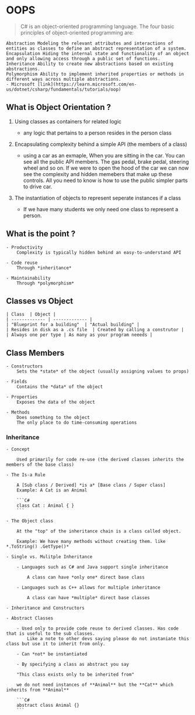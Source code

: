 # OOPS

> C# is an object-oriented programming language. The four basic principles of object-oriented programming are:

    Abstraction Modeling the relevant attributes and interactions of entities as classes to define an abstract representation of a system.
    Encapsulation Hiding the internal state and functionality of an object and only allowing access through a public set of functions.
    Inheritance Ability to create new abstractions based on existing abstractions.
    Polymorphism Ability to implement inherited properties or methods in different ways across multiple abstractions.
    - Microsoft [link](https://learn.microsoft.com/en-us/dotnet/csharp/fundamentals/tutorials/oop)

## What is Object Orientation ?

1. Using classes as containers for related logic

	- any logic that pertains to a person resides in the person class

2. Encapsulating complexity behind a simple API (the members of a class)

	- using a car as an exmaple, When you are sitting in the car. You can see all the public API members. The gas pedal, brake pedal, steering wheel and so on. 
		If we were to open the hood of the car we can now see the complexity and hidden memebers that make up these controls. All you need to know is how to use the public simpler parts to drive car.

3. The instantiation of objects to represent seperate instances if a class

	- If we have many students we only need one class to represent a person.


## What is the point ?

	- Productivity
		Complexity is typically hidden behind an easy-to-understand API

	- Code reuse
		Through *inheritance*

	- Maintainability
		Through *polymorphism*

## Classes vs Object

	| Class  | Object |
	| ------------- | ------------- |
	| "Blueprint for a building"  | "Actual building" |
	| Resides in disk as a .cs file  | Created by calling a construtor |
	| Always one per type | As many as your program neeeds |

## Class Members

	- Constructors
		Sets the *state* of the object (usually assigning values to props)

	- Fields
		Contains the *data* of the object

	- Properties
		Exposes the data of the object

	- Methods
		Does something to the object
		The only place to do time-consuming operations

### Inheritance

	- Concept
		
		Used primarily for code re-use (the derived classes inherits the members of the base class)

	- The Is-a Rule

		A [Sub class / Derived] *is a* [Base class / Super class]
		Example: A Cat is an Animal

		```C#
		class Cat : Animal { }
		```

	- The Object class

		At the "top" of the inheritance chain is a class called object.

		Example: We have many methods without creating them. like *.ToString() .GetType()*

	- Single vs. Mulitple Inheritance

		- Languages such as C# and Java support single inheritance

			A class can have *only one* direct base class

		- Languages such as C++ allows for multiple inheritance

			A class can have *multiple* direct base classes

	- Inheritance and Constructors

	- Abstract Classes

		- Used only to provide code reuse to derived classes. Has code that is useful to the sub classes.
			Like a note to other devs saying please do not instaniate this class but use it to inherit from only.

		- Can *not* be instantiated

		- By specifying a class as abstract you say
			
		"This class exists only to be inherited from"

		we do not need instances of **Animal** but the **Cat** which inherits from **Animal**

		```C#
		abstract class Animal {}
		```